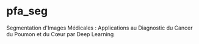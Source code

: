 # pfa_seg
Segmentation d'Images Médicales : Applications au Diagnostic du Cancer du Poumon et du Cœur par Deep Learning
